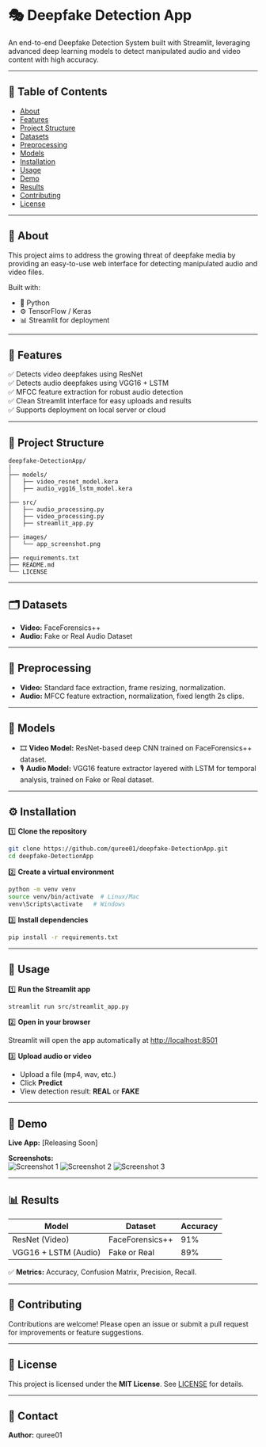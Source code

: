 # 🎭 Deepfake Detection App

An end-to-end Deepfake Detection System built with Streamlit, leveraging advanced deep learning models to detect manipulated audio and video content with high accuracy.

---

## 📌 Table of Contents

- [About](#about)
- [Features](#features)
- [Project Structure](#project-structure)
- [Datasets](#datasets)
- [Preprocessing](#preprocessing)
- [Models](#models)
- [Installation](#installation)
- [Usage](#usage)
- [Demo](#demo)
- [Results](#results)
- [Contributing](#contributing)
- [License](#license)

---

## 📖 About

This project aims to address the growing threat of deepfake media by providing an easy-to-use web interface for detecting manipulated audio and video files.

Built with:

- 🐍 Python
- ⚙️ TensorFlow / Keras
- 📊 Streamlit for deployment

---

## 🚀 Features

✅ Detects video deepfakes using ResNet  
✅ Detects audio deepfakes using VGG16 + LSTM  
✅ MFCC feature extraction for robust audio detection  
✅ Clean Streamlit interface for easy uploads and results  
✅ Supports deployment on local server or cloud

---

## 📂 Project Structure

```
deepfake-DetectionApp/
│
├── models/
│   ├── video_resnet_model.kera
│   ├── audio_vgg16_lstm_model.kera
│
├── src/
│   ├── audio_processing.py
│   ├── video_processing.py
│   ├── streamlit_app.py
│
├── images/
│   └── app_screenshot.png
│
├── requirements.txt
├── README.md
└── LICENSE
```

---

## 🗂️ Datasets

- **Video:** FaceForensics++  
- **Audio:** Fake or Real Audio Dataset

---

## 🧹 Preprocessing

- **Video:** Standard face extraction, frame resizing, normalization.  
- **Audio:** MFCC feature extraction, normalization, fixed length 2s clips.

---

## 🧠 Models

- 🎞️ **Video Model:** ResNet-based deep CNN trained on FaceForensics++ dataset.
- 🎙️ **Audio Model:** VGG16 feature extractor layered with LSTM for temporal analysis, trained on Fake or Real dataset.

---

## ⚙️ Installation

1️⃣ **Clone the repository**

```bash
git clone https://github.com/quree01/deepfake-DetectionApp.git
cd deepfake-DetectionApp
```

2️⃣ **Create a virtual environment**

```bash
python -m venv venv
source venv/bin/activate  # Linux/Mac
venv\Scripts\activate   # Windows
```

3️⃣ **Install dependencies**

```bash
pip install -r requirements.txt
```

---

## 🏃 Usage

1️⃣ **Run the Streamlit app**

```bash
streamlit run src/streamlit_app.py
```

2️⃣ **Open in your browser**

Streamlit will open the app automatically at [http://localhost:8501](http://localhost:8501)

3️⃣ **Upload audio or video**

- Upload a file (mp4, wav, etc.)
- Click **Predict**
- View detection result: **REAL** or **FAKE**

---

## 🔗 Demo

**Live App:** [Releasing Soon]

**Screenshots:**  
![Screenshot 1](https://github.com/user-attachments/assets/95ae01b7-0e2f-40a5-aa5a-8f94bc28e1db)
![Screenshot 2](https://github.com/user-attachments/assets/9e08fa30-0943-4048-8b47-b279abe09d0c)
![Screenshot 3](https://github.com/user-attachments/assets/8a1d2fc6-c97b-4750-98a5-43ca9030a72f)

---

## 📊 Results

| Model              | Dataset           | Accuracy |
|--------------------|-------------------|----------|
| ResNet (Video)     | FaceForensics++   | 91%      |
| VGG16 + LSTM (Audio) | Fake or Real      | 89%      |

✅ **Metrics:** Accuracy, Confusion Matrix, Precision, Recall.

---

## 🤝 Contributing

Contributions are welcome! Please open an issue or submit a pull request for improvements or feature suggestions.

---

## 📜 License

This project is licensed under the **MIT License**. See [LICENSE](LICENSE) for details.

---

## 📧 Contact

**Author:** quree01
